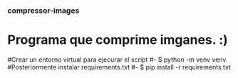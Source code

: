 ### compressor-images
# Programa que comprime imganes. :)
#Crear un entorno virtual para ejecurar el script
#- $ python -m venv venv
  #Posteriormente instalar requirements.txt
#- $ pip install -r requirements.txt
  
